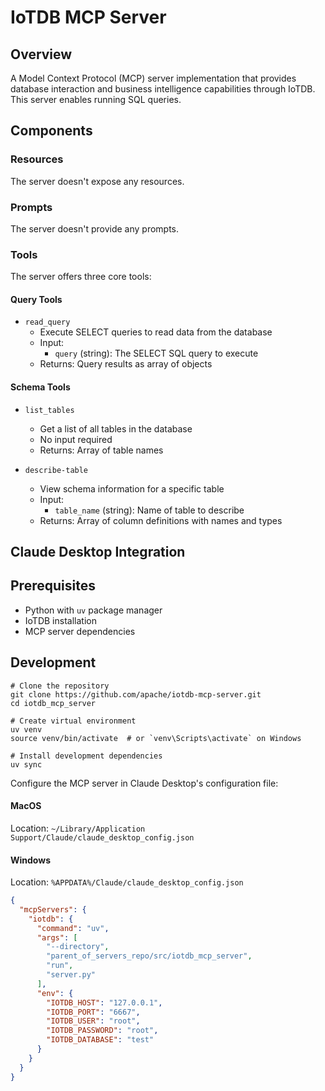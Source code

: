 # IoTDB MCP Server

## Overview
A Model Context Protocol (MCP) server implementation that provides database interaction and business intelligence capabilities through IoTDB. This server enables running SQL queries.

## Components

### Resources
The server doesn't expose any resources.

### Prompts
The server doesn't provide any prompts.

### Tools
The server offers three core tools:

#### Query Tools
- `read_query`
   - Execute SELECT queries to read data from the database
   - Input:
     - `query` (string): The SELECT SQL query to execute
   - Returns: Query results as array of objects


#### Schema Tools
- `list_tables`
   - Get a list of all tables in the database
   - No input required
   - Returns: Array of table names

- `describe-table`
   - View schema information for a specific table
   - Input:
     - `table_name` (string): Name of table to describe
   - Returns: Array of column definitions with names and types



## Claude Desktop Integration

## Prerequisites
- Python with `uv` package manager
- IoTDB installation
- MCP server dependencies

## Development

```
# Clone the repository
git clone https://github.com/apache/iotdb-mcp-server.git
cd iotdb_mcp_server

# Create virtual environment
uv venv
source venv/bin/activate  # or `venv\Scripts\activate` on Windows

# Install development dependencies
uv sync
```



Configure the MCP server in Claude Desktop's configuration file:

#### MacOS

Location: `~/Library/Application Support/Claude/claude_desktop_config.json`

#### Windows

Location: `%APPDATA%/Claude/claude_desktop_config.json`


```json
{
  "mcpServers": {
    "iotdb": {
      "command": "uv",
      "args": [
        "--directory",
        "parent_of_servers_repo/src/iotdb_mcp_server",
        "run",
        "server.py"
      ],
      "env": {
        "IOTDB_HOST": "127.0.0.1",
        "IOTDB_PORT": "6667",
        "IOTDB_USER": "root",
        "IOTDB_PASSWORD": "root",
        "IOTDB_DATABASE": "test"
      }
    }
  }
}
```